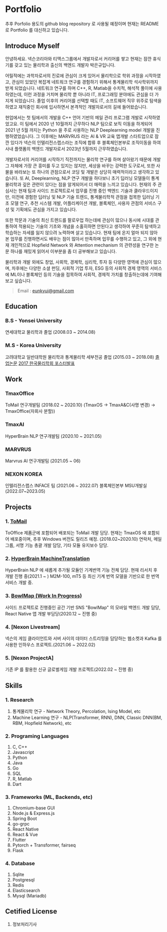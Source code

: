 # Portfolio
추후 Porfolio 용도의 github blog repository 로 사용될 예정이며 현재는 README 로 Portfolio 를 대신하고 있습니다.

## Introduce Myself

안녕하세요. 넥슨코리아와 티맥스그룹에서 개발자로서 커리어를 쌓고 현재는 잠깐 휴식기를 갖고 있는 물리학과 출신의 백엔드 개발자 박은규입니다.

어릴적에는 과학자로서의 진로에 관심이 크게 있어서 물리학으로 학위 과정을 시작하였고, 관심이 있었던 복잡계 네트워크 연구를 경험하기 위해서 통계물리학 석사학위까지 받게 되었습니다. 네트워크 연구를 하며  C++, R, Matlab을 수치적, 해석적 풀이에 사용하였는데, 이런 과정을 거치며 물리학 뿐 아니라 IT, 프로그래밍 분야에도 관심을 더 가지게 되었습니다. 졸업 이후의 커리어를 선택할 때도 IT, 소프트웨어 직무 위주로 탐색을 하였고 재직중인 회사에 입사하면서 본격적인 개발자로서의 길에 들어왔습니다.

현업에서는 첫 팀에서의 개발을  C++ 언어 기반의 메일 관리 프로그램 개발로 시작하였었고요. 이 팀에서 2020 년 10월까지 근무하다 NLP 팀으로 보직 이동을 하게되어 2021 년 5월 까지는 Python 을 주로 사용하는 NLP Deeplearning model 개발을 진행하였었습니다. 그 이후에는 MARVRUS 라는 AI & VR 교육 앱개발 스타트업으로 잠깐 있다가 넥슨의 인텔리전스랩스라는 조직에 합류 후 블록체인본부로 조직이동을 하여 사내 플랫폼의 백엔드 개발자로서 2023년 5월까지 근무하였습니다. 

개발자로서의 커리어를 시작하기 직전까지는 물리학 연구를 하며 살아왔기 때문에 개발 그 자체에 가장 큰 흥미를 두고 있지는 않지만, 세상을 바꾸는 강력한 도구로서, 또한 사물을 바라보는 또 하나의 관점으로서 코딩 및 개발은 상당히 매력적이라고 생각하고 있습니다. 또 AI, Deeplearning, NLP 연구 개발을 하다보니 초기 딥러닝 모델들이 통계물리학과 깊은 관련이 있다는 점을 알게되어서 더 매력을 느끼고 있습니다. 현재의 주 관심사는 현재 팀과 사이드 프로젝트로서 업무를 진행 중인 백엔드 기술과 클라우드이지만, 이전에 경험한 딥러닝 및 NLP 기술 트렌드, 통계물리학적 관점을 접목한 딥러닝 기초 모델 연구, 추천 시스템 개발, 어플리케이션 개발, 블록체인, 사용자 관점의 서비스 구성 및 기획에도 관심을 가지고 있습니다.

또한 학문과 기술의 최신 트렌드를 팔로우업 하는데에 관심이 많으나 동시에 시대를 관통하여 적용되는 기술의 기초와 개념을 소홀히하면 안된다고 생각하여 꾸준히 탐색하고 학습하는 자세를 잃지 않으려 노력하며 살고 있습니다. 현재 팀에 온지 얼마 되지 않아 본 업무를 진행하면서도 배우는 점이 많아서 만족하며 업무를 수행하고 있고, 그 외에 현재 개인적으로 Hopfield Network 와 Attention mechanism 의 관련성을 연구한 논문 하나를 재밌게 읽어서 이부분을 좀 더 공부해보고 있습니다.

물리학과 개발 외에도 창업, 사회학, 경제학, 심리학, 투자 등 다양한 영역에 관심이 많으며, 차후에는 다양한 소셜 펀딩, 사회적 기업 투자, ESG 등의 사회적 경제 영역의 서비스에 ML이나 블록체인 등의 기술을 접목하여 사회적, 경제적 가치를 창출하는데에 기여해보고 싶습니다.

> Email : [eunkyui@gmail.com](mailto:eunkyui@gmail.com)

## Education

### B.S - Yonsei University
연세대학교 물리학과 졸업 (2008.03 ~ 2014.08)

### M.S - Korea University
고려대학교 일반대학원 물리학과 통계물리학 세부전공 졸업 (2015.03 ~ 2018.08)
[졸업논문](https://dcollection.korea.ac.kr/srch/srchDetail/000000081499)
[2017 한국물리학회 포스터발표](http://kpsmeeting.kps.or.kr/sub07/list.html?session_code=P1-st)

## Work

### TmaxOffice
ToMail 연구개발팀 (2018.02 ~ 2020.10)
(TmaxOS -> TmaxA&C(사명 변경) -> TmaxOffice(자회사 분할))

### TmaxAI
HyperBrain NLP 연구개발팀 (2020.10 ~ 2021.05)

### MARVRUS
Marvrus AI 연구개발팀 (2021.05 ~ 06)

### NEXON KOREA
인텔리전스랩스 INFACE 팀 (2021.06 ~ 2022.07)
블록체인본부 MSU개발실 (2022.07~2023.05)


## Projects

### 1. [ToMail](http://tmaxanc.co.kr/#!/product-introduce/ToOffice)
ToOffice 제품군에 포함되어 배포되는 ToMail 개발 담당. 현재는 TmaxOS 에 포함되어 배포중이며, 추후 Windows 버전도 릴리즈 예정. (2018.02~2020.10)
연락처, 메일그룹, 서명 기능 총괄 개발 담당, 기타 모듈 유지보수 담당.

### 2. [HyperBrain MachineTranslation](http://www.tmaxai.co.kr/#!/product-introduce/HyperBrain)
HyperBrain NLP 에 새롭게 추가될 모듈인 기계번역 기능 전체 담당. 현재 리서치 후 개발 진행 중(2021.1 ~ )
M2M-100, mT5 등 최신 기계 번역 모델을 기반으로 한 번역 서비스 개발 중.

### 3. [BowlMap (Work In Progress)](https://notion.bowlmap.com)
사이드 프로젝트로 진행중인 공간 기반 SNS "BowlMap" 의 모바일 백엔드 개발 담당, React Native 앱 개발 부담당(2020.12 ~ 진행 중)

### 4. [Nexon Livestream]
넥슨의 게임 클라이언트와 서버 사이의 데이터 스트리밍을 담당하는 웹소켓과 Kafka 를 사용한 인하우스 프로젝트.(2021.06 ~ 2022.02)

### 5. [Nexon ProjectA]
기존 IP 를 활용한 신규 글로벌게임 개발 프로젝트(2022.02 ~ 진행 중)


## Skills

### 1. Research
1. 통계물리학 연구 - Network Theory, Percolation, Ising Model, etc
2. Machine Learning 연구 - NLP(Transformer, RNN), DNN, Classic DNN(BM, RBM, Hopfield Network), etc

### 2. Programing Languages
1. C, C++
2. Javascript
3. Python
4. Java
5. Go
6. SQL
7. R, Matlab
8. Dart

### 3. Frameworks (ML, Backends, etc)
1. Chromium-base GUI
2. Node.js & Express.js
3. Spring Boot
4. go-grpc
5. React Native
6. React & Vue
7. Flutter
8. Pytorch + Transformer, fairseq
9. Flask

### 4. Database
1. Sqlite
2. Postgresql
3. Redis
4. Elasticsearch
5. Mysql (Mariadb)


## Cetified License
1. 정보처리기사
